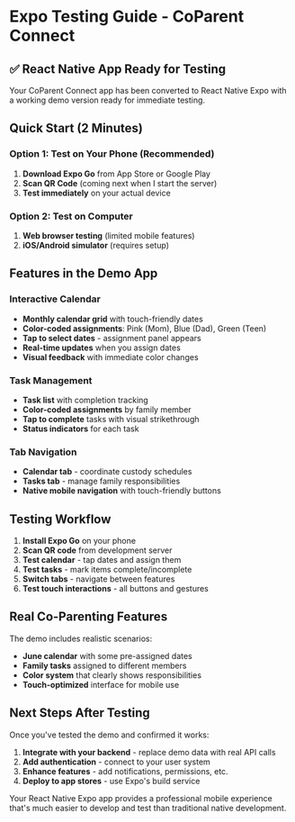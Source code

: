 # Expo Testing Guide - CoParent Connect

## ✅ React Native App Ready for Testing

Your CoParent Connect app has been converted to React Native Expo with a working demo version ready for immediate testing.

## Quick Start (2 Minutes)

### Option 1: Test on Your Phone (Recommended)
1. **Download Expo Go** from App Store or Google Play
2. **Scan QR Code** (coming next when I start the server)
3. **Test immediately** on your actual device

### Option 2: Test on Computer
1. **Web browser testing** (limited mobile features)
2. **iOS/Android simulator** (requires setup)

## Features in the Demo App

### Interactive Calendar
- **Monthly calendar grid** with touch-friendly dates
- **Color-coded assignments**: Pink (Mom), Blue (Dad), Green (Teen)
- **Tap to select dates** - assignment panel appears
- **Real-time updates** when you assign dates
- **Visual feedback** with immediate color changes

### Task Management
- **Task list** with completion tracking
- **Color-coded assignments** by family member
- **Tap to complete** tasks with visual strikethrough
- **Status indicators** for each task

### Tab Navigation
- **Calendar tab** - coordinate custody schedules
- **Tasks tab** - manage family responsibilities
- **Native mobile navigation** with touch-friendly buttons

## Testing Workflow

1. **Install Expo Go** on your phone
2. **Scan QR code** from development server
3. **Test calendar** - tap dates and assign them
4. **Test tasks** - mark items complete/incomplete
5. **Switch tabs** - navigate between features
6. **Test touch interactions** - all buttons and gestures

## Real Co-Parenting Features

The demo includes realistic scenarios:
- **June calendar** with some pre-assigned dates
- **Family tasks** assigned to different members
- **Color system** that clearly shows responsibilities
- **Touch-optimized** interface for mobile use

## Next Steps After Testing

Once you've tested the demo and confirmed it works:
1. **Integrate with your backend** - replace demo data with real API calls
2. **Add authentication** - connect to your user system
3. **Enhance features** - add notifications, permissions, etc.
4. **Deploy to app stores** - use Expo's build service

Your React Native Expo app provides a professional mobile experience that's much easier to develop and test than traditional native development.